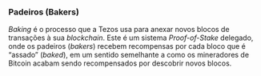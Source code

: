 ### Padeiros (Bakers)

_Baking_ é o processo que a Tezos usa para anexar novos blocos de transações à sua _blockchain_. Este é um sistema _Proof-of-Stake_ delegado, onde os padeiros (_bakers_) recebem recompensas por cada bloco que é “assado” (_baked_), em um sentido semelhante a como os mineradores de Bitcoin acabam sendo recompensados por descobrir novos blocos.

